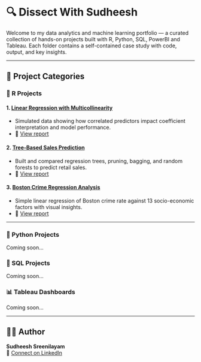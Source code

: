# 🔍 Dissect With Sudheesh

Welcome to my data analytics and machine learning portfolio — a curated collection of hands-on projects built with R, Python, SQL, PowerBI and Tableau. Each folder contains a self-contained case study with code, output, and key insights.

---

## 📁 Project Categories

### 🧠 R Projects

#### 1. [Linear Regression with Multicollinearity](./R-Projects/Linear-Regression-Multicollinearity/)
- Simulated data showing how correlated predictors impact coefficient interpretation and model performance.
- 🔗 [View report](https://sudheeshsreenilayam.github.io/dissect-with-sudheesh/R-Projects/Linear-Regression-Multicollinearity/linear_regression_analysis.html)

#### 2. [Tree-Based Sales Prediction](./R-Projects/Tree-Based-Sales-Prediction/)
- Built and compared regression trees, pruning, bagging, and random forests to predict retail sales.
- 🔗 [View report](https://sudheeshsreenilayam.github.io/dissect-with-sudheesh/R-Projects/Tree-Based-Sales-Prediction/tree_model_sales.html)

#### 3. [Boston Crime Regression Analysis](./R-Projects/Boston-Crime-Regression/)
- Simple linear regression of Boston crime rate against 13 socio-economic factors with visual insights.
- 🔗 [View report](https://sudheeshsreenilayam.github.io/dissect-with-sudheesh/R-Projects/Boston-Crime-Regression/boston_crime_regression.html)

---

### 🐍 Python Projects  
Coming soon...

### 🧠 SQL Projects  
Coming soon...

### 📊 Tableau Dashboards  
Coming soon...

---

## 🧑‍💻 Author

**Sudheesh Sreenilayam**  
📎 [Connect on LinkedIn](https://www.linkedin.com/in/ssudheesh)
